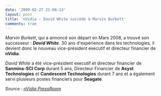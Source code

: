 ```yaml
---
date: '2009-02-27 21:08:13'
layout: post
title: 'nVidia : David White succède à Marvin Burkett'
comments: true
---
```


_Marvin Burkett_, qui a annoncé son départ en Mars 2008, a trouvé son successeur : **_David White_**. 30 ans d'expérience dans les technologies, il devient donc le nouveau vice-président executif et directeur financier de **nVidia**.

_David White_ a été vice-président executif et directeur financier de **Sanmina-SCI Corp** durant 5 ans, Directeur Financier de **Asyst Technologies** et **Candescent Technologies** durant 7 ans et a également servi plusieurs postes financiers pour **Seagate**.

_Source : [nVidia PressRoom](http://www.nvidia.com/object/io_1235734842181.html)_
